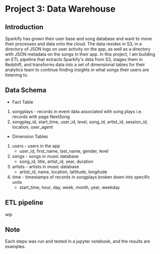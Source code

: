# Project 3: Data Warehouse

## Introduction

Sparkify has grown their user base and song database and want to move their processes and data onto the cloud. The data resides in S3, in a directory of JSON logs on user activity on the app, as well as a directory with JSON metadata on the songs in their app. In this project, I am building an ETL pipeline that extracts Sparkify's data from S3, stages them in Redshift, and transforms data into a set of dimensional tables for their analytics team to continue finding insights in what songs their users are listening to.

## Data Schema
- Fact Table
1. songplays - records in event data associated with song plays i.e. records with page NextSong
2. songplay_id, start_time, user_id, level, song_id, artist_id, session_id, location, user_agent
- Dimension Tables
1. users - users in the app
    - user_id, first_name, last_name, gender, level
2. songs - songs in music database
    - song_id, title, artist_id, year, duration
3. artists - artists in music database
    - artist_id, name, location, lattitude, longitude
4. time - timestamps of records in songplays broken down into specific units
    - start_time, hour, day, week, month, year, weekday

## ETL pipeline
wip

## Note
Each steps was run and tested in a jupyter notebook, and the results are examples.